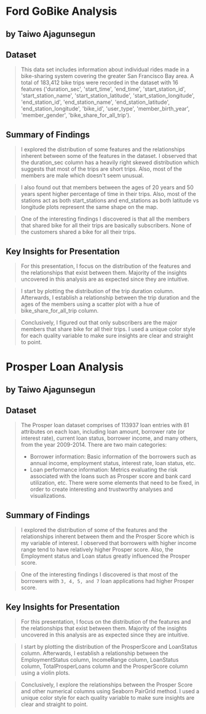 # Ford GoBike Analysis
## by Taiwo Ajagunsegun


## Dataset

> This data set includes information about individual rides made in a bike-sharing system covering the greater San Francisco Bay area.
A total of 183,412 bike trips were recorded in the dataset with 16 features ('duration_sec', 'start_time', 'end_time', 'start_station_id', 'start_station_name', 'start_station_latitude', 'start_station_longitude', 'end_station_id', 'end_station_name', 'end_station_latitude', 'end_station_longitude', 'bike_id', 'user_type', 'member_birth_year', 'member_gender', 'bike_share_for_all_trip').


## Summary of Findings

> I explored the distribution of some features and the relationships inherent between some of the features in the dataset. I observed that the duration_sec column has a heavily right skewed distribution which suggests that most of the trips are short trips. Also, most of the members are male which doesn't seem unusual.

> I also found out that members between the ages of 20 years and 50 years spent higher percentage of time in their trips. Also, most of the stations act as both start_stations and end_stations as both latitude vs longitude plots represent the same shape on the map.

> One of the interesting findings I discovered is that all the members that shared bike for all their trips are basically subscribers. None of the customers shared a bike for all their trips.

## Key Insights for Presentation

> For this presentation, I focus on the distribution of the features and the relationships that exist between them. Majority of the insights uncovered in this analysis are as expected since they are intuitive.

> I start by plotting the distribution of the trip duration column. Afterwards, I establish a relationship between the trip duration and the ages of the members using a scatter plot with a hue of bike_share_for_all_trip column.

> Conclusively, I figured out that only subscribers are the major members that share bike for all their trips. I used a unique color style for each quality variable to make sure insights are clear and straight to point.



# Prosper Loan Analysis
## by Taiwo Ajagunsegun


## Dataset

> The Prosper loan dataset comprises of 113937 loan entries with 81 attributes on each loan, including loan amount, borrower rate (or interest rate), current loan status, borrower income, and many others, from the year 2009-2014. There are two main categories:
><ul><li>Borrower information: Basic information of the borrowers such as annual income, employment status, interest rate, loan status, etc.</li>
><li>Loan performance information: Metrics evaluating the risk associated with the loans such as Prosper score and bank card utilization, etc. There were some elements that need to be fixed, in order to create interesting and trustworthy analyses and visualizations.</li></ul>


## Summary of Findings

> I explored the distribution of some of the features and the relationships inherent between them and the Prosper Score which is my variable of interest. I observed that borrowers with higher income range tend to have relatively higher Prosper score. Also, the Employment status and Loan status greatly influenced the Prosper score.

> One of the interesting findings I discovered is that most of the borrowers with ```3, 4, 5, and 7``` loan applications had higher Prosper score.

## Key Insights for Presentation

> For this presentation, I focus on the distribution of the features and the relationships that exist between them. Majority of the insights uncovered in this analysis are as expected since they are intuitive.

> I start by plotting the distribution of the ProsperScore and LoanStatus column. Afterwards, I establish a relationship between the EmploymentStatus column, IncomeRange column, LoanStatus column, TotalProsperLoans column and the ProsperScore column using a violin plots.

> Conclusively, I explore the relationships between the Prosper Score and other numerical columns using Seaborn PairGrid method. I used a unique color style for each quality variable to make sure insights are clear and straight to point.